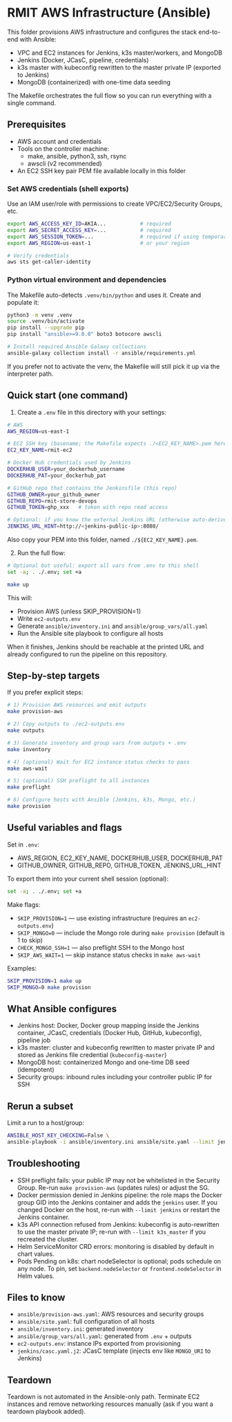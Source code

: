 # RMIT AWS Infrastructure (Ansible)

This folder provisions AWS infrastructure and configures the stack end-to-end with Ansible:
- VPC and EC2 instances for Jenkins, k3s master/workers, and MongoDB
- Jenkins (Docker, JCasC, pipeline, credentials)
- k3s master with kubeconfig rewritten to the master private IP (exported to Jenkins)
- MongoDB (containerized) with one-time data seeding

The Makefile orchestrates the full flow so you can run everything with a single command.

## Prerequisites
- AWS account and credentials
- Tools on the controller machine:
  - make, ansible, python3, ssh, rsync
  - awscli (v2 recommended)
- An EC2 SSH key pair PEM file available locally in this folder

### Set AWS credentials (shell exports)
Use an IAM user/role with permissions to create VPC/EC2/Security Groups, etc.

```bash
export AWS_ACCESS_KEY_ID=AKIA...           # required
export AWS_SECRET_ACCESS_KEY=...           # required
export AWS_SESSION_TOKEN=...               # required if using temporary credentials
export AWS_REGION=us-east-1                # or your region

# Verify credentials
aws sts get-caller-identity
```

### Python virtual environment and dependencies
The Makefile auto-detects `.venv/bin/python` and uses it. Create and populate it:

```bash
python3 -m venv .venv
source .venv/bin/activate
pip install --upgrade pip
pip install "ansible>=9.0.0" boto3 botocore awscli

# Install required Ansible Galaxy collections
ansible-galaxy collection install -r ansible/requirements.yml
```

If you prefer not to activate the venv, the Makefile will still pick it up via the interpreter path.

## Quick start (one command)
1) Create a `.env` file in this directory with your settings:

```bash
# AWS
AWS_REGION=us-east-1

# EC2 SSH key (basename; the Makefile expects ./<EC2_KEY_NAME>.pem here)
EC2_KEY_NAME=rmit-ec2

# Docker Hub credentials used by Jenkins
DOCKERHUB_USER=your_dockerhub_username
DOCKERHUB_PAT=your_dockerhub_pat

# GitHub repo that contains the Jenkinsfile (this repo)
GITHUB_OWNER=your_github_owner
GITHUB_REPO=rmit-store-devops
GITHUB_TOKEN=ghp_xxx   # token with repo read access

# Optional: if you know the external Jenkins URL (otherwise auto-derived)
JENKINS_URL_HINT=http://<jenkins-public-ip>:8080/
```

Also copy your PEM into this folder, named `./${EC2_KEY_NAME}.pem`.

2) Run the full flow:

```bash
# Optional but useful: export all vars from .env to this shell
set -a; . ./.env; set +a

make up
```

This will:
- Provision AWS (unless SKIP_PROVISION=1)
- Write `ec2-outputs.env`
- Generate `ansible/inventory.ini` and `ansible/group_vars/all.yaml`
- Run the Ansible site playbook to configure all hosts

When it finishes, Jenkins should be reachable at the printed URL and already configured to run the pipeline on this repository.

## Step-by-step targets
If you prefer explicit steps:

```bash
# 1) Provision AWS resources and emit outputs
make provision-aws

# 2) Copy outputs to ./ec2-outputs.env
make outputs

# 3) Generate inventory and group vars from outputs + .env
make inventory

# 4) (optional) Wait for EC2 instance status checks to pass
make aws-wait

# 5) (optional) SSH preflight to all instances
make preflight

# 6) Configure hosts with Ansible (Jenkins, k3s, Mongo, etc.)
make provision
```

## Useful variables and flags
Set in `.env`:
- AWS_REGION, EC2_KEY_NAME, DOCKERHUB_USER, DOCKERHUB_PAT
- GITHUB_OWNER, GITHUB_REPO, GITHUB_TOKEN, JENKINS_URL_HINT

To export them into your current shell session (optional):

```bash
set -a; . ./.env; set +a
```

Make flags:
- `SKIP_PROVISION=1` — use existing infrastructure (requires an `ec2-outputs.env`)
- `SKIP_MONGO=0` — include the Mongo role during `make provision` (default is 1 to skip)
- `CHECK_MONGO_SSH=1` — also preflight SSH to the Mongo host
- `SKIP_AWS_WAIT=1` — skip instance status checks in `make aws-wait`

Examples:
```bash
SKIP_PROVISION=1 make up
SKIP_MONGO=0 make provision
```

## What Ansible configures
- Jenkins host: Docker, Docker group mapping inside the Jenkins container, JCasC, credentials (Docker Hub, GitHub, kubeconfig), pipeline job
- k3s master: cluster and kubeconfig rewritten to master private IP and stored as Jenkins file credential (`kubeconfig-master`)
- MongoDB host: containerized Mongo and one-time DB seed (idempotent)
- Security groups: inbound rules including your controller public IP for SSH

## Rerun a subset
Limit a run to a host/group:

```bash
ANSIBLE_HOST_KEY_CHECKING=False \
ansible-playbook -i ansible/inventory.ini ansible/site.yaml --limit jenkins
```

## Troubleshooting
- SSH preflight fails: your public IP may not be whitelisted in the Security Group. Re-run `make provision-aws` (updates rules) or adjust the SG.
- Docker permission denied in Jenkins pipeline: the role maps the Docker group GID into the Jenkins container and adds the `jenkins` user. If you changed Docker on the host, re-run with `--limit jenkins` or restart the Jenkins container.
- k3s API connection refused from Jenkins: kubeconfig is auto-rewritten to use the master private IP; re-run with `--limit k3s_master` if you recreated the cluster.
- Helm ServiceMonitor CRD errors: monitoring is disabled by default in chart values.
- Pods Pending on k8s: chart nodeSelector is optional; pods schedule on any node. To pin, set `backend.nodeSelector` or `frontend.nodeSelector` in Helm values.

## Files to know
- `ansible/provision-aws.yaml`: AWS resources and security groups
- `ansible/site.yaml`: full configuration of all hosts
- `ansible/inventory.ini`: generated inventory
- `ansible/group_vars/all.yaml`: generated from `.env` + outputs
- `ec2-outputs.env`: instance IPs exported from provisioning
- `jenkins/casc.yaml.j2`: JCasC template (injects env like `MONGO_URI` to Jenkins)

## Teardown
Teardown is not automated in the Ansible-only path. Terminate EC2 instances and remove networking resources manually (ask if you want a teardown playbook added).
